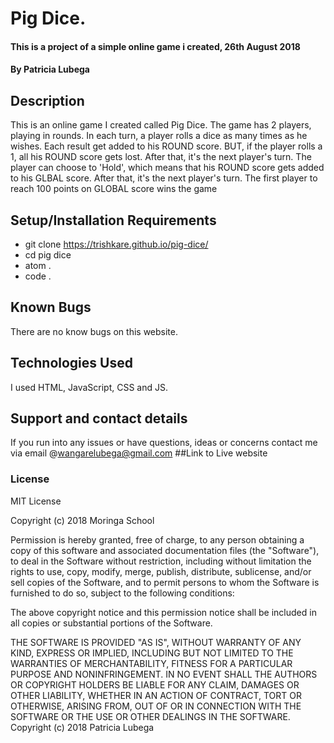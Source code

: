 # Pig Dice.
#### This is a project of a simple online game i created, 26th August 2018
#### By Patricia Lubega
## Description
This is an online game I created called Pig Dice. The game has 2 players, playing in rounds. In each turn, a player rolls a dice as many times as he wishes. Each result get added to his ROUND score. BUT, if the player rolls a 1, all his ROUND score gets lost. After that, it's the next player's turn. The player can choose to 'Hold', which means that his ROUND score gets added to his GLBAL score. After that, it's the next player's turn. The first player to reach 100 points on GLOBAL score wins the game
## Setup/Installation Requirements
* git clone https://trishkare.github.io/pig-dice/
* cd pig dice
* atom .
* code .
## Known Bugs
There are no know bugs on this website.
## Technologies Used
I used HTML, JavaScript, CSS and JS.
## Support and contact details
If you run into any issues or have questions, ideas or concerns contact me via email @wangarelubega@gmail.com
##Link to Live website

### License
MIT License

Copyright (c) 2018 Moringa School

Permission is hereby granted, free of charge, to any person obtaining a copy of this software and associated documentation files (the "Software"), to deal in the Software without restriction, including without limitation the rights to use, copy, modify, merge, publish, distribute, sublicense, and/or sell copies of the Software, and to permit persons to whom the Software is furnished to do so, subject to the following conditions:

The above copyright notice and this permission notice shall be included in all copies or substantial portions of the Software.

THE SOFTWARE IS PROVIDED "AS IS", WITHOUT WARRANTY OF ANY KIND, EXPRESS OR IMPLIED, INCLUDING BUT NOT LIMITED TO THE WARRANTIES OF MERCHANTABILITY, FITNESS FOR A PARTICULAR PURPOSE AND NONINFRINGEMENT. IN NO EVENT SHALL THE AUTHORS OR COPYRIGHT HOLDERS BE LIABLE FOR ANY CLAIM, DAMAGES OR OTHER LIABILITY, WHETHER IN AN ACTION OF CONTRACT, TORT OR OTHERWISE, ARISING FROM, OUT OF OR IN CONNECTION WITH THE SOFTWARE OR THE USE OR OTHER DEALINGS IN THE SOFTWARE.
Copyright (c) 2018 Patricia Lubega
